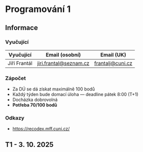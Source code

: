 # Programování 1

## Informace

### Vyučující

| Vyučující   | Email (osobní)         | Email (UK)   |
|-------------|------------------------|--------------|
| Jiří Frantál  | <jiri.frantal@seznam.cz>   | <frantalj@cuni.cz> |

### Zápočet

- Za DÚ se dá získat maximálně 100 bodů
- Každý týden bude domací úloha — deadline pátek 8:00 (T+1)
- Docházka dobrovolná
- **Potřeba 70/100 bodů**

### Odkazy

- <https://recodex.mff.cuni.cz/>

## T1 - 3. 10. 2025
